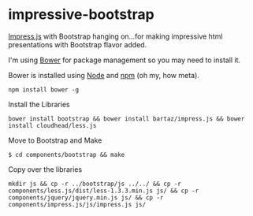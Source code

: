 impressive-bootstrap
====================

[Impress.js](https://github.com/bartaz/impress.js) with Bootstrap hanging on…for making impressive html presentations with Bootstrap flavor added.

I'm using [Bower](https://github.com/twitter/bower) for package management so you may need to install it.
<a name="installing-bower" class="anchor" href="#installing-bower"><span class="mini-icon mini-icon-link"></span></a>
<p>Bower is installed using <a href="http://nodejs.org/">Node</a> and <a href="http://npmjs.org/">npm</a> (oh my, how meta).</p>
<pre><code>npm install bower -g</code></pre>
Install the Libraries
<pre><code>bower install bootstrap && bower install bartaz/impress.js && bower install cloudhead/less.js</code></pre>
Move to Bootstrap and Make
<pre><code>$ cd components/bootstrap && make</code></pre>
Copy over the libraries
<pre><code>mkdir js && cp -r ../bootstrap/js ../../ && cp -r components/less.js/dist/less-1.3.3.min.js js/ && cp -r components/jquery/jquery.min.js js/ && cp -r components/impress.js/js/impress.js js/</pre></code>
